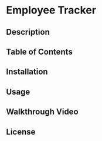 # Employee Tracker

## Description 

## Table of Contents 
## Installation 
## Usage
## Walkthrough Video
## License 
